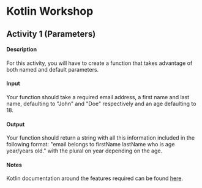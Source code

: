 # Kotlin Workshop #
## Activity 1 (Parameters) ##

#### Description ####
For this activity, you will have to create a function that takes advantage of both named and default parameters.

#### Input ####
Your function should take a required email address, a first name and last name, defaulting to "John" and "Doe" respectively and an age defaulting to 18.

#### Output ####
Your function should return a string with all this information included in the following format:
"email belongs to firstName lastName who is age year/years old."
with the plural on year depending on the age.

#### Notes ####
Kotlin documentation around the features required can be found [here](https://kotlinlang.org/docs/reference/functions.html).
